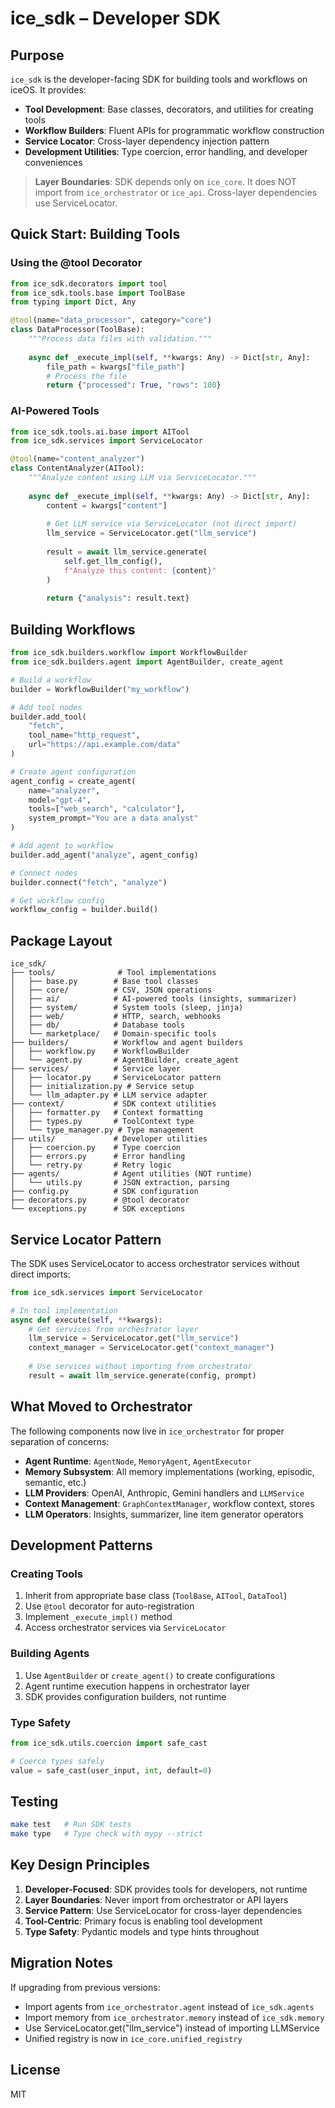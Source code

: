 # ice_sdk – Developer SDK

## Purpose
`ice_sdk` is the developer-facing SDK for building tools and workflows on iceOS. It provides:

* **Tool Development**: Base classes, decorators, and utilities for creating tools
* **Workflow Builders**: Fluent APIs for programmatic workflow construction
* **Service Locator**: Cross-layer dependency injection pattern
* **Development Utilities**: Type coercion, error handling, and developer conveniences

> **Layer Boundaries**: SDK depends only on `ice_core`. It does NOT import from `ice_orchestrator` or `ice_api`. Cross-layer dependencies use ServiceLocator.

## Quick Start: Building Tools

### Using the @tool Decorator
```python
from ice_sdk.decorators import tool
from ice_sdk.tools.base import ToolBase
from typing import Dict, Any

@tool(name="data_processor", category="core")
class DataProcessor(ToolBase):
    """Process data files with validation."""
    
    async def _execute_impl(self, **kwargs: Any) -> Dict[str, Any]:
        file_path = kwargs["file_path"]
        # Process the file
        return {"processed": True, "rows": 100}
```

### AI-Powered Tools
```python
from ice_sdk.tools.ai.base import AITool
from ice_sdk.services import ServiceLocator

@tool(name="content_analyzer")
class ContentAnalyzer(AITool):
    """Analyze content using LLM via ServiceLocator."""
    
    async def _execute_impl(self, **kwargs: Any) -> Dict[str, Any]:
        content = kwargs["content"]
        
        # Get LLM service via ServiceLocator (not direct import)
        llm_service = ServiceLocator.get("llm_service")
        
        result = await llm_service.generate(
            self.get_llm_config(),
            f"Analyze this content: {content}"
        )
        
        return {"analysis": result.text}
```

## Building Workflows

```python
from ice_sdk.builders.workflow import WorkflowBuilder
from ice_sdk.builders.agent import AgentBuilder, create_agent

# Build a workflow
builder = WorkflowBuilder("my_workflow")

# Add tool nodes
builder.add_tool(
    "fetch", 
    tool_name="http_request",
    url="https://api.example.com/data"
)

# Create agent configuration
agent_config = create_agent(
    name="analyzer",
    model="gpt-4",
    tools=["web_search", "calculator"],
    system_prompt="You are a data analyst"
)

# Add agent to workflow
builder.add_agent("analyze", agent_config)

# Connect nodes
builder.connect("fetch", "analyze")

# Get workflow config
workflow_config = builder.build()
```

## Package Layout

```
ice_sdk/
├── tools/              # Tool implementations
│   ├── base.py        # Base tool classes
│   ├── core/          # CSV, JSON operations
│   ├── ai/            # AI-powered tools (insights, summarizer)
│   ├── system/        # System tools (sleep, jinja)
│   ├── web/           # HTTP, search, webhooks
│   ├── db/            # Database tools
│   └── marketplace/   # Domain-specific tools
├── builders/          # Workflow and agent builders
│   ├── workflow.py    # WorkflowBuilder
│   └── agent.py       # AgentBuilder, create_agent
├── services/          # Service layer
│   ├── locator.py     # ServiceLocator pattern
│   ├── initialization.py # Service setup
│   └── llm_adapter.py # LLM service adapter
├── context/           # SDK context utilities
│   ├── formatter.py   # Context formatting
│   ├── types.py       # ToolContext type
│   └── type_manager.py # Type management
├── utils/             # Developer utilities
│   ├── coercion.py    # Type coercion
│   ├── errors.py      # Error handling
│   └── retry.py       # Retry logic
├── agents/            # Agent utilities (NOT runtime)
│   └── utils.py       # JSON extraction, parsing
├── config.py          # SDK configuration
├── decorators.py      # @tool decorator
└── exceptions.py      # SDK exceptions
```

## Service Locator Pattern

The SDK uses ServiceLocator to access orchestrator services without direct imports:

```python
from ice_sdk.services import ServiceLocator

# In tool implementation
async def execute(self, **kwargs):
    # Get services from orchestrator layer
    llm_service = ServiceLocator.get("llm_service")
    context_manager = ServiceLocator.get("context_manager")
    
    # Use services without importing from orchestrator
    result = await llm_service.generate(config, prompt)
```

## What Moved to Orchestrator

The following components now live in `ice_orchestrator` for proper separation of concerns:

- **Agent Runtime**: `AgentNode`, `MemoryAgent`, `AgentExecutor`
- **Memory Subsystem**: All memory implementations (working, episodic, semantic, etc.)
- **LLM Providers**: OpenAI, Anthropic, Gemini handlers and `LLMService`
- **Context Management**: `GraphContextManager`, workflow context, stores
- **LLM Operators**: Insights, summarizer, line item generator operators

## Development Patterns

### Creating Tools
1. Inherit from appropriate base class (`ToolBase`, `AITool`, `DataTool`)
2. Use `@tool` decorator for auto-registration
3. Implement `_execute_impl()` method
4. Access orchestrator services via `ServiceLocator`

### Building Agents
1. Use `AgentBuilder` or `create_agent()` to create configurations
2. Agent runtime execution happens in orchestrator layer
3. SDK provides configuration builders, not runtime

### Type Safety
```python
from ice_sdk.utils.coercion import safe_cast

# Coerce types safely
value = safe_cast(user_input, int, default=0)
```

## Testing
```bash
make test   # Run SDK tests
make type   # Type check with mypy --strict
```

## Key Design Principles

1. **Developer-Focused**: SDK provides tools for developers, not runtime
2. **Layer Boundaries**: Never import from orchestrator or API layers
3. **Service Pattern**: Use ServiceLocator for cross-layer dependencies
4. **Tool-Centric**: Primary focus is enabling tool development
5. **Type Safety**: Pydantic models and type hints throughout

## Migration Notes

If upgrading from previous versions:
- Import agents from `ice_orchestrator.agent` instead of `ice_sdk.agents`
- Import memory from `ice_orchestrator.memory` instead of `ice_sdk.memory`
- Use ServiceLocator.get("llm_service") instead of importing LLMService
- Unified registry is now in `ice_core.unified_registry`

## License
MIT 